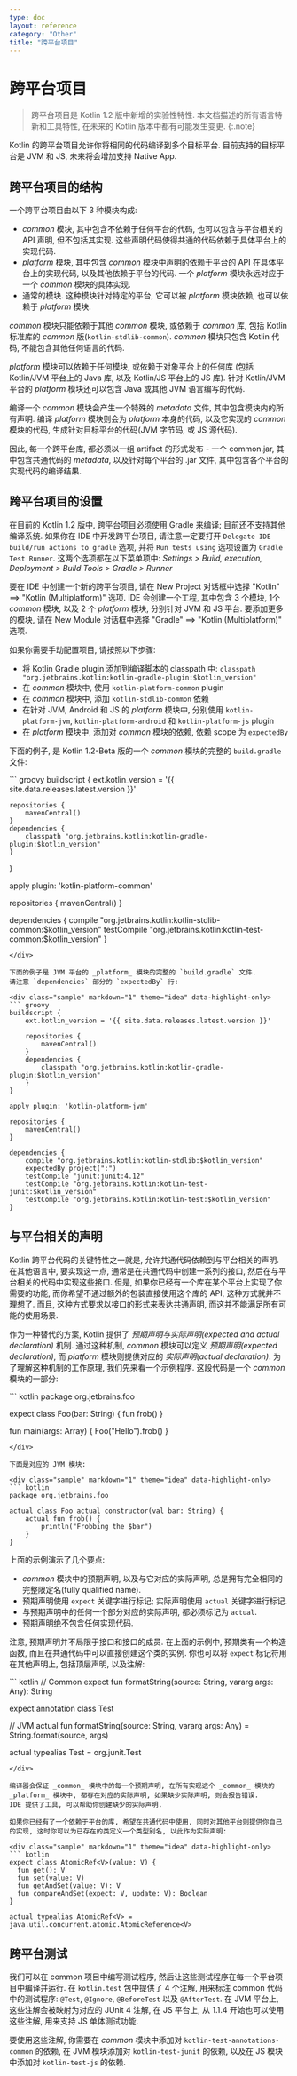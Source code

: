 ```yaml
---
type: doc
layout: reference
category: "Other"
title: "跨平台项目"
---
```


# 跨平台项目

> 跨平台项目是 Kotlin 1.2 版中新增的实验性特性. 本文档描述的所有语言特新和工具特性, 在未来的 Kotlin 版本中都有可能发生变更.
{:.note}

Kotlin 的跨平台项目允许你将相同的代码编译到多个目标平台. 目前支持的目标平台是 JVM 和 JS, 未来将会增加支持 Native App.

## 跨平台项目的结构

一个跨平台项目由以下 3 种模块构成:

  * _common_ 模块, 其中包含不依赖于任何平台的代码, 也可以包含与平台相关的 API 声明, 但不包括其实现.
    这些声明代码使得共通的代码依赖于具体平台上的实现代码.
  * _platform_ 模块, 其中包含 _common_ 模块中声明的依赖于平台的 API 在具体平台上的实现代码, 以及其他依赖于平台的代码.
    一个 _platform_ 模块永远对应于一个 _common_ 模块的具体实现.
  * 通常的模块. 这种模块针对特定的平台, 它可以被 _platform_ 模块依赖, 也可以依赖于 _platform_ 模块.

_common_ 模块只能依赖于其他 _common_ 模块, 或依赖于 _common_ 库, 包括 Kotlin 标准库的 _common_ 版(`kotlin-stdlib-common`).
_common_ 模块只包含 Kotlin 代码, 不能包含其他任何语言的代码.

_platform_ 模块可以依赖于任何模块, 或依赖于对象平台上的任何库 (包括 Kotlin/JVM 平台上的 Java 库, 以及 Kotlin/JS 平台上的 JS 库).
针对 Kotlin/JVM 平台的 _platform_ 模块还可以包含 Java 或其他 JVM 语言编写的代码.

编译一个 _common_ 模块会产生一个特殊的 _metadata_ 文件, 其中包含模块内的所有声明.
编译 _platform_ 模块则会为 _platform_ 本身的代码, 以及它实现的 _common_ 模块的代码, 生成针对目标平台的代码(JVM 字节码, 或 JS 源代码).

因此, 每一个跨平台库, 都必须以一组 artifact 的形式发布 - 一个 common.jar, 其中包含共通代码的 _metadata_, 以及针对每个平台的 .jar 文件, 其中包含各个平台的实现代码的编译结果.


## 跨平台项目的设置

在目前的 Kotlin 1.2 版中, 跨平台项目必须使用 Gradle 来编译; 目前还不支持其他编译系统.
如果你在 IDE 中开发跨平台项目, 请注意一定要打开 `Delegate IDE build/run actions to gradle` 选项, 并将 `Run tests using` 选项设置为 `Gradle Test Runner`.
这两个选项都在以下菜单项中: _Settings > Build, execution, Deployment > Build Tools > Gradle > Runner_

要在 IDE 中创建一个新的跨平台项目, 请在 New Project 对话框中选择 "Kotlin" ==> "Kotlin (Multiplatform)" 选项. IDE 会创建一个工程, 其中包含 3 个模块, 1个 _common_ 模块, 以及 2 个 _platform_ 模块, 分别针对 JVM 和 JS 平台. 要添加更多的模块, 请在 New Module 对话框中选择 "Gradle" ==> "Kotlin (Multiplatform)" 选项.

如果你需要手动配置项目, 请按照以下步骤:

  * 将 Kotlin Gradle plugin 添加到编译脚本的 classpath 中: `classpath "org.jetbrains.kotlin:kotlin-gradle-plugin:$kotlin_version"`
  * 在 _common_ 模块中, 使用 `kotlin-platform-common` plugin
  * 在 _common_ 模块中, 添加 `kotlin-stdlib-common` 依赖
  * 在针对 JVM, Android 和 JS 的 _platform_ 模块中, 分别使用 `kotlin-platform-jvm`, `kotlin-platform-android` 和 `kotlin-platform-js` plugin
  * 在 _platform_ 模块中, 添加对 _common_ 模块的依赖, 依赖 scope 为 `expectedBy`

下面的例子, 是 Kotlin 1.2-Beta 版的一个 _common_ 模块的完整的 `build.gradle` 文件:

<div class="sample" markdown="1" theme="idea" data-highlight-only>
``` groovy
buildscript {
    ext.kotlin_version = '{{ site.data.releases.latest.version }}'

    repositories {
        mavenCentral()
    }
    dependencies {
        classpath "org.jetbrains.kotlin:kotlin-gradle-plugin:$kotlin_version"
    }
}

apply plugin: 'kotlin-platform-common'

repositories {
    mavenCentral()
}

dependencies {
    compile "org.jetbrains.kotlin:kotlin-stdlib-common:$kotlin_version"
    testCompile "org.jetbrains.kotlin:kotlin-test-common:$kotlin_version"
}
```
</div>

下面的例子是 JVM 平台的 _platform_ 模块的完整的 `build.gradle` 文件.
请注意 `dependencies` 部分的 `expectedBy` 行:

<div class="sample" markdown="1" theme="idea" data-highlight-only>
``` groovy
buildscript {
    ext.kotlin_version = '{{ site.data.releases.latest.version }}'

    repositories {
        mavenCentral()
    }
    dependencies {
        classpath "org.jetbrains.kotlin:kotlin-gradle-plugin:$kotlin_version"
    }
}

apply plugin: 'kotlin-platform-jvm'

repositories {
    mavenCentral()
}

dependencies {
    compile "org.jetbrains.kotlin:kotlin-stdlib:$kotlin_version"
    expectedBy project(":")
    testCompile "junit:junit:4.12"
    testCompile "org.jetbrains.kotlin:kotlin-test-junit:$kotlin_version"
    testCompile "org.jetbrains.kotlin:kotlin-test:$kotlin_version"
}
```
</div>


## 与平台相关的声明

Kotlin 跨平台代码的关键特性之一就是, 允许共通代码依赖到与平台相关的声明.
在其他语言中, 要实现这一点, 通常是在共通代码中创建一系列的接口, 然后在与平台相关的代码中实现这些接口.
但是, 如果你已经有一个库在某个平台上实现了你需要的功能, 而你希望不通过额外的包装直接使用这个库的 API, 这种方式就并不理想了.
而且, 这种方式要求以接口的形式来表达共通声明, 而这并不能满足所有可能的使用场景.

作为一种替代的方案, Kotlin 提供了 _预期声明与实际声明(expected and actual declaration)_ 机制.
通过这种机制, _common_ 模块可以定义 _预期声明(expected declaration)_, 而 _platform_ 模块则提供对应的 _实际声明(actual declaration)_.
为了理解这种机制的工作原理, 我们先来看一个示例程序. 这段代码是一个 _common_ 模块的一部分:

<div class="sample" markdown="1" theme="idea" data-highlight-only>
``` kotlin
package org.jetbrains.foo

expect class Foo(bar: String) {
    fun frob()
}

fun main(args: Array<String>) {
    Foo("Hello").frob()
}
```
</div>

下面是对应的 JVM 模块:

<div class="sample" markdown="1" theme="idea" data-highlight-only>
``` kotlin
package org.jetbrains.foo

actual class Foo actual constructor(val bar: String) {
    actual fun frob() {
        println("Frobbing the $bar")
    }
}
```
</div>

上面的示例演示了几个要点:

  * _common_ 模块中的预期声明, 以及与它对应的实际声明, 总是拥有完全相同的完整限定名(fully qualified name).
  * 预期声明使用 `expect` 关键字进行标记; 实际声明使用 `actual` 关键字进行标记.
  * 与预期声明中的任何一个部分对应的实际声明, 都必须标记为 `actual`.
  * 预期声明绝不包含任何实现代码.

注意, 预期声明并不局限于接口和接口的成员.
在上面的示例中, 预期类有一个构造函数, 而且在共通代码中可以直接创建这个类的实例.
你也可以将 `expect` 标记符用在其他声明上, 包括顶层声明, 以及注解:

<div class="sample" markdown="1" theme="idea" data-highlight-only>
``` kotlin
// Common
expect fun formatString(source: String, vararg args: Any): String

expect annotation class Test

// JVM
actual fun formatString(source: String, vararg args: Any) =
    String.format(source, args)

actual typealias Test = org.junit.Test
```
</div>

编译器会保证 _common_ 模块中的每一个预期声明, 在所有实现这个 _common_ 模块的 _platform_ 模块中, 都存在对应的实际声明, 如果缺少实际声明, 则会报告错误.
IDE 提供了工具, 可以帮助你创建缺少的实际声明.

如果你已经有了一个依赖于平台的库, 希望在共通代码中使用, 同时对其他平台则提供你自己的实现, 这时你可以为已存在的类定义一个类型别名, 以此作为实际声明:

<div class="sample" markdown="1" theme="idea" data-highlight-only>
``` kotlin
expect class AtomicRef<V>(value: V) {
  fun get(): V
  fun set(value: V)
  fun getAndSet(value: V): V
  fun compareAndSet(expect: V, update: V): Boolean
}

actual typealias AtomicRef<V> = java.util.concurrent.atomic.AtomicReference<V>
```
</div>

## 跨平台测试

我们可以在 common 项目中编写测试程序, 然后让这些测试程序在每一个平台项目中编译并运行.
在 `kotlin.test` 包中提供了 4 个注解, 用来标注 common 代码中的测试程序: `@Test`, `@Ignore`,
`@BeforeTest` 以及 `@AfterTest`.
在 JVM 平台上, 这些注解会被映射为对应的 JUnit 4 注解, 在 JS 平台上, 从 1.1.4 开始也可以使用这些注解, 用来支持 JS 单体测试功能.

要使用这些注解, 你需要在 _common_ 模块中添加对 `kotlin-test-annotations-common` 的依赖,
在 JVM 模块添加对 `kotlin-test-junit` 的依赖, 以及在 JS 模块中添加对 `kotlin-test-js` 的依赖.
